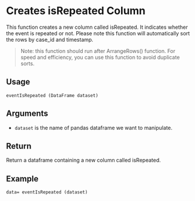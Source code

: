 # Creates isRepeated Column

This function creates a new column called isRepeated. It indicates whether the event is repeated or not. Please note this function will automatically sort the rows by case_id and timestamp.
> Note: this function should run after ArrangeRows() function. For speed and efficiency, you can use this function to avoid duplicate sorts.

## Usage
``
eventIsRepeated (DataFrame dataset)
``

## Arguments
- `dataset` is the name of pandas dataframe we want to manipulate.

## Return
Return a dataframe containing a new column called isRepeated.

## Example
```
data= eventIsRepeated (dataset)
```